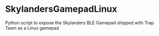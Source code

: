 # SkylandersGamepadLinux
Python script to expose the Skylanders BLE Gamepad shipped with Trap Team as a Linux gamepad
